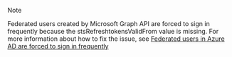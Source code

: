 <!-- markdownlint-disable MD041-->

> [!NOTE]
> Federated users created by Microsoft Graph API are forced to sign in frequently because the stsRefreshtokensValidFrom value is missing.
> For more information about how to fix the issue, see [Federated users in Azure AD are forced to sign in frequently](https://support.microsoft.com/en-us/help/4025960/federated-users-in-azure-ad-are-forced-to-sign-in-frequently)
